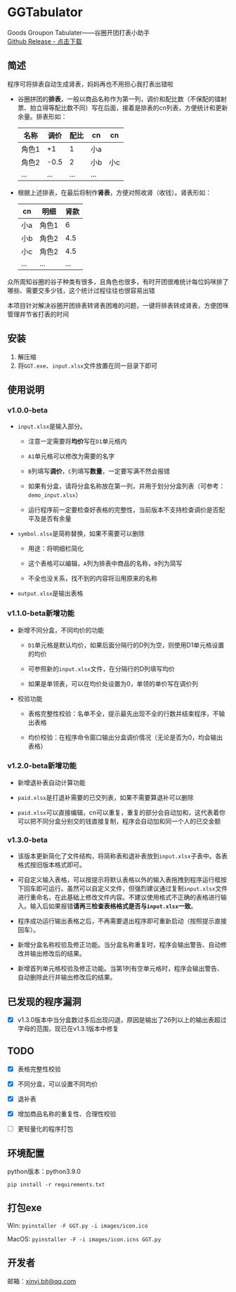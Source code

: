 # GGTabulator
Goods Groupon Tabulater——谷圈开团打表小助手  
[Github Release - 点击下载](
https://github.com/Banny-D/GGTabulator/releases/download/Latest/GGT_latest.zip)

## 简述

程序可将排表自动生成肾表，妈妈再也不用担心我打表出错啦  

- 谷圈拼团的**排表**，一般以商品名称作为第一列，调价和配比数（不保配的镭射票、拍立得等配比数不同）写在后面，接着是排表的cn列表，方便统计和更新余量。排表形如：

    |名称|调价|配比|cn|cn|
    |----|----|---|--|--|
    |角色1|+1|1|小a|
    |角色2|-0.5|2|小b|小c
    |...|...|...|...|

- 根据上述排表，在最后将制作**肾表**，方便对照收肾（收钱）。肾表形如：

    |cn|明细|肾款|
    |----|----|---
    |小a|角色1|6
    |小b|角色2|4.5
    |小c|角色2|4.5
    |...|...|...

众所周知谷圈的谷子种类有很多，且角色也很多，有时开团很难统计每位妈咪排了哪些、需要交多少钱，这个统计过程往往也很容易出错

本项目针对解决谷圈开团排表转肾表困难的问题，一键将排表转成肾表，方便团咪管理并节省打表的时间

## 安装

1. 解压缩
2. 将`GGT.exe`、`input.xlsx`文件放置在同一目录下即可

## 使用说明

### v1.0.0-beta

- `input.xlsx`是输入部分。

    - 注意一定需要将**均价**写在`D1`单元格内

    - `A1`单元格可以修改为需要的名字

    - `B`列填写**调价**，`C`列填写**数量**，一定要写满不然会报错

    - 如果有分盒，请将分盒名称放在第一列，并用于划分分盒列表（可参考：`demo_input.xlsx`）

    - 运行程序前一定要检查好表格的完整性，当前版本不支持检查调价是否配平及是否有余量

- `symbol.xlsx`是简称替换，如果不需要可以删除

    - 用途：将明细栏简化

    - 这个表格可以编辑，`A`列为排表中商品的名称，`B`列为简写

    - 不全也没关系，找不到的内容将沿用原来的名称

- `output.xlsx`是输出表格

### v1.1.0-beta新增功能

- 新增不同分盒，不同均价的功能

    - `D1`单元格是默认均价，如果后面分隔行的D列为空，则使用D1单元格设置的均价

    - 可参照新的`input.xlsx`文件，在分隔行的D列填写均价

    - 如果是单领表，可以在均价处设置为0，单领的单价写在调价列

- 校验功能

    - 表格完整性校验：名单不全，提示最先出现不全的行数并结束程序，不输出表格

    - 均价校验：在程序命令窗口输出分盒调价情况（无论是否为0，均会输出表格）

### v1.2.0-beta新增功能

- 新增退补表自动计算功能

- `paid.xlsx`是打退补需要的已交列表，如果不需要算退补可以删除

- `paid.xlsx`可以直接编辑，cn可以重复，重复的部分会自动加和，这代表着你可以把不同分盒分别交的钱直接复制，程序会自动加和同一个人的已交金额

### v1.3.0-beta

- 该版本更新简化了文件结构，将简称表和退补表放到`input.xlsx`子表中。各表格式按旧版本格式即可。

- 可自定义输入表格，可以按提示将默认表格以外的输入表拖拽到程序运行框按下回车即可运行。虽然可以自定义文件，但强烈建议通过复制`input.xlsx`文件进行重命名，在此基础上修改文件内容。不建议使用格式不正确的表格进行输入。输入后如果报错**请再三检查表格格式是否与`input.xlsx`一致**。

- 程序成功运行输出表格之后，不再需要退出程序即可重新启动（按照提示直接回车）。

- 新增分盒名称校验及修正功能。当分盒名称重复时，程序会输出警告、自动修改并输出修改后的结果。

- 新增首列单元格校验及修正功能。当第1列有空单元格时，程序会输出警告、自动删除此行并输出修改后的结果。

## 已发现的程序漏洞

- [x] v1.3.0版本中当分盒数过多后出现闪退，原因是输出了26列以上的输出表超过字母的范围，现已在v1.3.1版本中修复

## TODO

- [x] 表格完整性校验

- [x] 不同分盒，可以设置不同均价

- [x] 退补表

- [x] 增加商品名称的重复性、合理性校验

- [ ] 更轻量化的程序打包

## 环境配置

python版本：python3.9.0

`pip install -r requirements.txt`

## 打包exe

Win: `pyinstaller -F GGT.py -i images/icon.ico`

MacOS: `pyinstaller -F -i images/icon.icns GGT.py`

## 开发者
邮箱：<xinyi.bit@qq.com>
